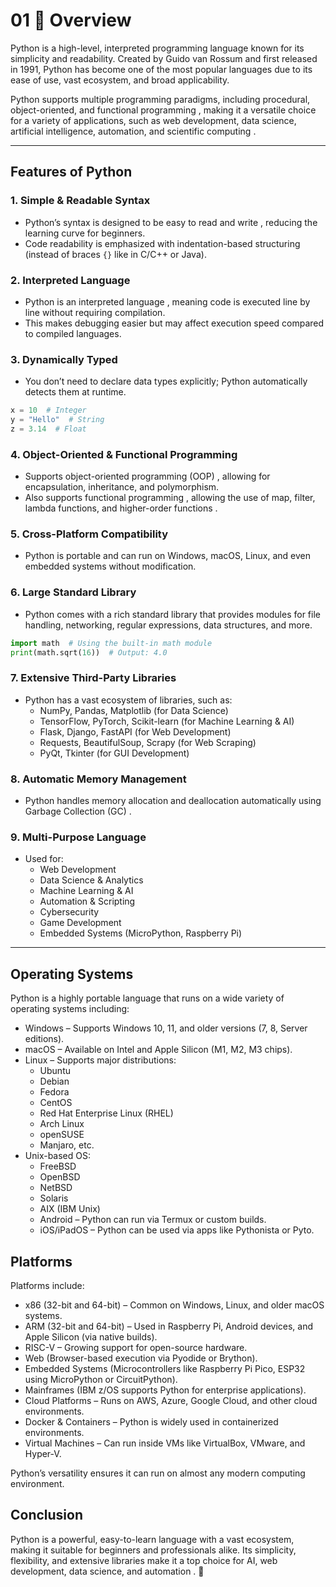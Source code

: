 # 01 📘 Overview

Python is a high-level, interpreted programming language known for its simplicity and readability. Created by   Guido van Rossum   and first released in 1991, Python has become one of the most popular languages due to its ease of use, vast ecosystem, and broad applicability.

Python supports multiple programming paradigms, including   procedural, object-oriented, and functional programming  , making it a versatile choice for a variety of applications, such as   web development, data science, artificial intelligence, automation, and scientific computing  .

---

## Features of Python  

### 1. Simple & Readable Syntax  

- Python’s syntax is designed to be   easy to read and write  , reducing the learning curve for beginners.
- Code readability is emphasized with   indentation-based structuring   (instead of braces `{}` like in C/C++ or Java).

### 2. Interpreted Language  

- Python is an   interpreted language  , meaning code is executed   line by line   without requiring compilation.
- This makes debugging easier but may affect execution speed compared to compiled languages.

### 3. Dynamically Typed  

- You   don’t need to declare data types   explicitly; Python automatically detects them at runtime.

```python
x = 10  # Integer
y = "Hello"  # String
z = 3.14  # Float
```

### 4. Object-Oriented & Functional Programming  

- Supports   object-oriented programming (OOP)  , allowing for encapsulation, inheritance, and polymorphism.
- Also supports   functional programming  , allowing the use of   map, filter, lambda functions, and higher-order functions  .

### 5. Cross-Platform Compatibility  

- Python is   portable   and can run on   Windows, macOS, Linux, and even embedded systems   without modification.

### 6. Large Standard Library  

- Python comes with a   rich standard library   that provides modules for file handling, networking, regular expressions, data structures, and more.

```python
import math  # Using the built-in math module
print(math.sqrt(16))  # Output: 4.0
```

### 7. Extensive Third-Party Libraries  

- Python has a vast ecosystem of libraries, such as:
  - NumPy, Pandas, Matplotlib   (for Data Science)
  - TensorFlow, PyTorch, Scikit-learn   (for Machine Learning & AI)
  - Flask, Django, FastAPI   (for Web Development)
  - Requests, BeautifulSoup, Scrapy   (for Web Scraping)
  - PyQt, Tkinter   (for GUI Development)

### 8. Automatic Memory Management  

- Python handles memory allocation and deallocation   automatically   using   Garbage Collection (GC)  .

### 9. Multi-Purpose Language  

- Used for:
  - Web Development  
  - Data Science & Analytics  
  - Machine Learning & AI  
  - Automation & Scripting  
  - Cybersecurity  
  - Game Development  
  - Embedded Systems (MicroPython, Raspberry Pi)  

---


## Operating Systems

Python is a highly portable language that runs on a wide variety of operating systems including:


- Windows – Supports Windows 10, 11, and older versions (7, 8, Server editions).
- macOS – Available on Intel and Apple Silicon (M1, M2, M3 chips).
- Linux – Supports major distributions:
  - Ubuntu
  - Debian
  - Fedora
  - CentOS
  - Red Hat Enterprise Linux (RHEL)
  - Arch Linux
  - openSUSE
  - Manjaro, etc.
- Unix-based OS:
  - FreeBSD
  - OpenBSD
  - NetBSD
  - Solaris
  - AIX (IBM Unix)
  - Android – Python can run via Termux or custom builds.
  - iOS/iPadOS – Python can be used via apps like Pythonista or Pyto.

## Platforms

Platforms include:

- x86 (32-bit and 64-bit) – Common on Windows, Linux, and older macOS systems.
- ARM (32-bit and 64-bit) – Used in Raspberry Pi, Android devices, and Apple Silicon (via native builds).
- RISC-V – Growing support for open-source hardware.
- Web (Browser-based execution via Pyodide or Brython).
- Embedded Systems (Microcontrollers like Raspberry Pi Pico, ESP32 using MicroPython or CircuitPython).
- Mainframes (IBM z/OS supports Python for enterprise applications).
- Cloud Platforms – Runs on AWS, Azure, Google Cloud, and other cloud environments.
- Docker & Containers – Python is widely used in containerized environments.
- Virtual Machines – Can run inside VMs like VirtualBox, VMware, and Hyper-V.

Python’s versatility ensures it can run on almost any modern computing environment.


## Conclusion  

Python is a powerful, easy-to-learn language with a vast ecosystem, making it suitable for beginners and professionals alike. Its   simplicity, flexibility, and extensive libraries   make it a top choice for   AI, web development, data science, and automation  . 🚀
